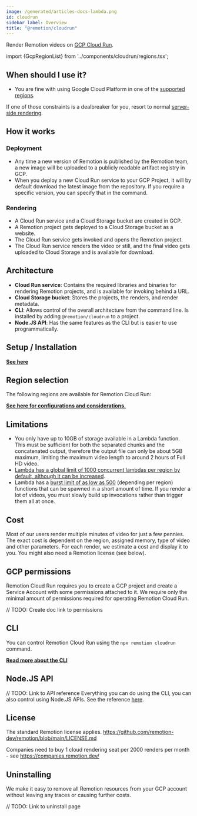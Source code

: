 ```yaml
---
image: /generated/articles-docs-lambda.png
id: cloudrun
sidebar_label: Overview
title: "@remotion/cloudrun"
---
```


Render Remotion videos on [GCP Cloud Run](https://cloud.google.com/run).

import {GcpRegionList} from '../components/cloudrun/regions.tsx';

## When should I use it?

- You are fine with using Google Cloud Platform in one of the [supported regions](/docs/cloudrun/region-selection).

If one of those constraints is a dealbreaker for you, resort to normal [server-side rendering](/docs/ssr).

## How it works

### Deployment

- Any time a new version of Remotion is published by the Remotion team, a new image will be uploaded to a publicly readable artifact registry in GCP.
- When you deploy a new Cloud Run service to your GCP Project, it will by default download the latest image from the repository. If you require a specific version, you can specify that in the command.

### Rendering

- A Cloud Run service and a Cloud Storage bucket are created in GCP.
- A Remotion project gets deployed to a Cloud Storage bucket as a website.
- The Cloud Run service gets invoked and opens the Remotion project.
- The Cloud Run service renders the video or still, and the final video gets uploaded to Cloud Storage and is available for download.

## Architecture

- **Cloud Run service**: Contains the required libraries and binaries for rendering Remotion projects, and is available for invoking behind a URL.
- **Cloud Storage bucket**: Stores the projects, the renders, and render metadata.
- **CLI**: Allows control of the overall architecture from the command line. Is installed by adding `@remotion/cloudrun` to a project.
- **Node.JS API**: Has the same features as the CLI but is easier to use programmatically.

## Setup / Installation

[**See here**](/docs/cloudrun/setup)

## Region selection

The following regions are available for Remotion Cloud Run:

<GcpRegionList />

[**See here for configurations and considerations.**](/docs/cloudrun/region-selection)

## Limitations

- You only have up to 10GB of storage available in a Lambda function. This must be sufficient for both the separated chunks and the concatenated output, therefore the output file can only be about 5GB maximum, limiting the maximum video length to around 2 hours of Full HD video.
- [Lambda has a global limit of 1000 concurrent lambdas per region by default, although it can be increased](/docs/lambda/troubleshooting/rate-limit).
- Lambda has a [burst limit of as low as 500](https://docs.aws.amazon.com/lambda/latest/dg/invocation-scaling.html) (depending per region) functions that can be spawned in a short amount of time. If you render a lot of videos, you must slowly build up invocations rather than trigger them all at once.

## Cost

Most of our users render multiple minutes of video for just a few pennies. The exact cost is dependent on the region, assigned memory, type of video and other parameters. For each render, we estimate a cost and display it to you. You might also need a Remotion license (see below).

## GCP permissions

Remotion Cloud Run requires you to create a GCP project and create a Service Account with some permissions attached to it. We require only the minimal amount of permissions required for operating Remotion Cloud Run.

// TODO: Create doc link to permissions

## CLI

You can control Remotion Cloud Run using the `npx remotion cloudrun` command.

[**Read more about the CLI**](/docs/cloudrun/cli)

## Node.JS API

// TODO: Link to API reference
Everything you can do using the CLI, you can also control using Node.JS APIs. See the reference [here](#).

## License

The standard Remotion license applies. https://github.com/remotion-dev/remotion/blob/main/LICENSE.md

Companies need to buy 1 cloud rendering seat per 2000 renders per month - see https://companies.remotion.dev/

## Uninstalling

We make it easy to remove all Remotion resources from your GCP account without leaving any traces or causing further costs.

// TODO: Link to uninstall page
